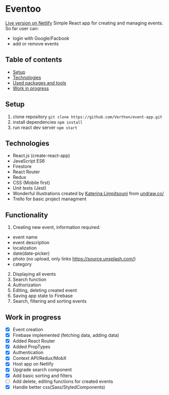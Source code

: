 # Eventoo
[Live version on Netlify](https://eventooo.netlify.com/ "Live version on Netlify")
Simple React app for creating and managing events. So far user can:
- login with Google/Facbook
- add or remove events

## Table of contents
* [Setup](#setup)
* [Technologies](#technologies)
* [Used packages and tools](#used-packages-and-tools)
* [Work in progress](#work-in-progress)

## Setup

1. clone repository `git clone https://github.com/Verthon/event-app.git`
2. install dependencies `npm install`
3. run react dev server `npm start`

## Technologies
- React.js (create-react-app)
- JavaScript ES6
- Firestore
- React Router
- Redux
- CSS (Mobile first)
- Unit tests (Jest)
- Wonderful illustrations created by [Katerina Limpitsouni](https://twitter.com/ninalimpi) from [undraw.co/](https://undraw.co/) 
- Trello for basic project managment


## Functionality

1. Creating new event, information required:
  * event name
  * event description
  * localization
  * date(date-picker)
  * photo (no upload, only links https://source.unsplash.com/)
  * category 
2. Displaying all events
3. Search function
4. Authorization
5. Editing, deleting created event
6. Saving app state to Firebase
7. Search, filtering and sorting events

## Work in progress

- [x] Event creation
- [x] Firebase implemented (fetching data, adding data)
- [x] Added React Router
- [x] Added PropTypes
- [x] Authentication
- [x] Context API/Redux/MobX
- [x] Host app on Netlify
- [x] Upgrade search component
- [x] Add basic sorting and filters
- [ ] Add delete, editing functions for created events
- [x] Handle better css(Sass/StyledComponents)